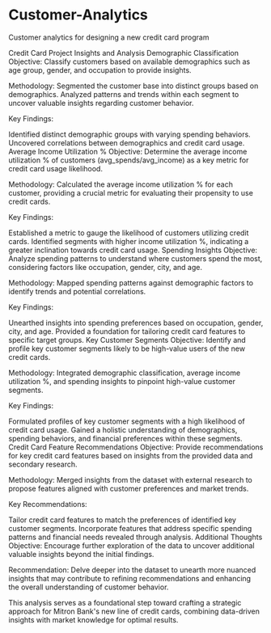 # Customer-Analytics
Customer analytics for designing a new credit card program

Credit Card Project Insights and Analysis
Demographic Classification
Objective: Classify customers based on available demographics such as age group, gender, and occupation to provide insights.

Methodology: Segmented the customer base into distinct groups based on demographics. Analyzed patterns and trends within each segment to uncover valuable insights regarding customer behavior.

Key Findings:

Identified distinct demographic groups with varying spending behaviors.
Uncovered correlations between demographics and credit card usage.
Average Income Utilization %
Objective: Determine the average income utilization % of customers (avg_spends/avg_income) as a key metric for credit card usage likelihood.

Methodology: Calculated the average income utilization % for each customer, providing a crucial metric for evaluating their propensity to use credit cards.

Key Findings:

Established a metric to gauge the likelihood of customers utilizing credit cards.
Identified segments with higher income utilization %, indicating a greater inclination towards credit card usage.
Spending Insights
Objective: Analyze spending patterns to understand where customers spend the most, considering factors like occupation, gender, city, and age.

Methodology: Mapped spending patterns against demographic factors to identify trends and potential correlations.

Key Findings:

Unearthed insights into spending preferences based on occupation, gender, city, and age.
Provided a foundation for tailoring credit card features to specific target groups.
Key Customer Segments
Objective: Identify and profile key customer segments likely to be high-value users of the new credit cards.

Methodology: Integrated demographic classification, average income utilization %, and spending insights to pinpoint high-value customer segments.

Key Findings:

Formulated profiles of key customer segments with a high likelihood of credit card usage.
Gained a holistic understanding of demographics, spending behaviors, and financial preferences within these segments.
Credit Card Feature Recommendations
Objective: Provide recommendations for key credit card features based on insights from the provided data and secondary research.

Methodology: Merged insights from the dataset with external research to propose features aligned with customer preferences and market trends.

Key Recommendations:

Tailor credit card features to match the preferences of identified key customer segments.
Incorporate features that address specific spending patterns and financial needs revealed through analysis.
Additional Thoughts
Objective: Encourage further exploration of the data to uncover additional valuable insights beyond the initial findings.

Recommendation: Delve deeper into the dataset to unearth more nuanced insights that may contribute to refining recommendations and enhancing the overall understanding of customer behavior.

This analysis serves as a foundational step toward crafting a strategic approach for Mitron Bank's new line of credit cards, combining data-driven insights with market knowledge for optimal results.
